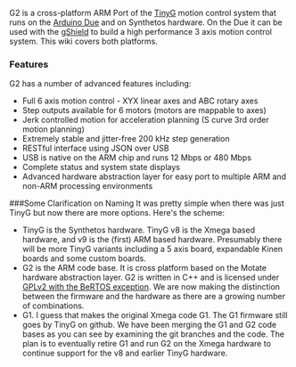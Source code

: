G2 is a cross-platform ARM Port of the [TinyG](https://github.com/synthetos/TinyG) motion control system that runs on the [Arduino Due](http://arduino.cc/en/Main/ArduinoBoardDue) and on Synthetos hardware. On the Due it can be used with the [gShield](https://github.com/synthetos/grblShield/wiki) to build a high performance 3 axis motion control system. This wiki covers both platforms.

### Features
G2 has a number of advanced features including:

* Full 6 axis motion control - XYX linear axes and ABC rotary axes
* Step outputs available for 6 motors (motors are mappable to axes)
* Jerk controlled motion for acceleration planning (S curve 3rd order motion planning)
* Extremely stable and jitter-free 200 kHz step generation
* RESTful interface using JSON over USB
* USB is native on the ARM chip and runs 12 Mbps or 480 Mbps
* Complete status and system state displays
* Advanced hardware abstraction layer for easy port to multiple ARM and non-ARM processing environments

###Some Clarification on Naming
It was pretty simple when there was just TinyG but now there are more options. Here's the scheme:
 * TinyG is the Synthetos hardware. TinyG v8 is the Xmega based hardware, and v9 is the (first) ARM based hardware. Presumably there will be more TinyG variants including a 5 axis board, expandable Kinen boards and some custom boards.
 * G2 is the ARM code base. It is cross platform based on the Motate hardware abstraction layer. G2 is written in C++ and is licensed under [GPLv2 with the BeRTOS exception](https://github.com/synthetos/g2/wiki/Licensing). We are now making the distinction between the firmware and the hardware as there are a growing number of combinations. 
 * G1. I guess that makes the original Xmega code G1. The G1 firmware still goes by TinyG on github. We have been merging the G1 and G2 code bases as you can see by examining the git branches and the code. The plan is to eventually retire G1 and run G2 on the Xmega hardware to continue support for the v8 and earlier TinyG hardware. 
